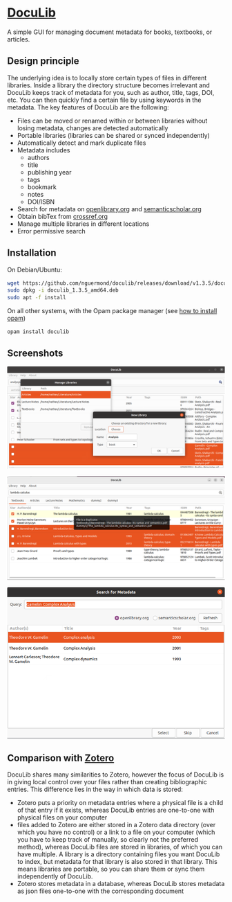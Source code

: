 # [DocuLib](https://github.com/nguermond/doculib)
A simple GUI for managing document metadata for books, textbooks, or articles.

## Design principle
The underlying idea is to locally store certain types of files in different libraries. Inside a library the directory structure becomes irrelevant and DocuLib keeps track of metadata for you, such as author, title, tags, DOI, etc. You can then quickly find a certain file by using keywords in the metadata. The key features of DocuLib are the following:

- Files can be moved or renamed within or between libraries without losing metadata, changes are detected automatically
- Portable libraries (libraries can be shared or synced independently)
- Automatically detect and mark duplicate files
- Metadata includes
  - authors
  - title
  - publishing year
  - tags
  - bookmark
  - notes
  - DOI/ISBN
- Search for metadata on [openlibrary.org](https://openlibrary.org/) and [semanticscholar.org](https://www.semanticscholar.org/)
- Obtain bibTex from [crossref.org](https://corssref.org/)
- Manage multiple libraries in different locations
- Error permissive search

## Installation
On Debian/Ubuntu:
```bash
wget https://github.com/nguermond/doculib/releases/download/v1.3.5/doculib_1.3.5_amd64.deb
sudo dpkg -i doculib_1.3.5_amd64.deb
sudo apt -f install
```

On all other systems, with the Opam package manager (see [how to install opam](https://opam.ocaml.org/doc/Install.html))
```bash
opam install doculib
```

## Screenshots
![screenshot-1.png](https://github.com/nguermond/doculib/blob/screenshots/screenshots/screenshot-1.png?raw=true)

![screenshot-4.png](https://github.com/nguermond/doculib/blob/screenshots/screenshots/screenshot-4.png?raw=true)

![screenshot-3.png](https://github.com/nguermond/doculib/blob/screenshots/screenshots/screenshot-3.png?raw=true)



## Comparison with [Zotero](https://www.zotero.org/)
DocuLib shares many similarities to Zotero, however the focus of DocuLib is in giving local control over your files rather than creating bibliographic entries. This difference lies in the way in which data is stored:

- Zotero puts a priority on metadata entries where a physical file is a child of that entry if it exists, whereas DocuLib entries are one-to-one with physical files on your computer
- files added to Zotero are either stored in a Zotero data directory (over which you have no control) or a link to a file on your computer (which you have to keep track of manually, so clearly not the preferred method), whereas DocuLib files are stored in libraries, of which you can have multiple. A library is a directory containing files you want DocuLib to index, but metadata for that library is also stored in that library. This means libraries are portable, so you can share them or sync them independently of DocuLib.
- Zotero stores metadata in a database, whereas DocuLib stores metadata as json files one-to-one with the corresponding document
